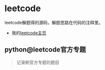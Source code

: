 # leetcode
leetcode解题得的源码，解题思路在代码的注释里。
- 我的[leetcode主页](https://leetcode-cn.com/u/stray_camel/)

## python@leetcode官方专题
> 记录刷官方专题的题目